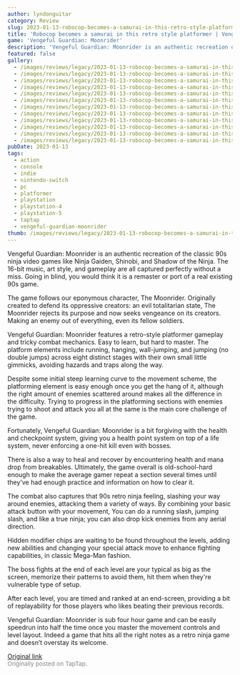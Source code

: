 ```yaml
---
author: lyndonguitar
category: Review
slug: 2023-01-13-robocop-becomes-a-samurai-in-this-retro-style-platformer-vengeful-guardian-moonrider-r
title: 'Robocop becomes a samurai in this retro style platformer | Vengeful Guardian: Moonrider - Review'
game: 'Vengeful Guardian: Moonrider'
description: 'Vengeful Guardian: Moonrider is an authentic recreation of the classic 90s ninja video games like Ninja Gaiden, Shinobi, and Shadow of the Ninja. The 16-bit music, art style, and gameplay are all captured perfectly without a miss. Going in blind, you would think it is a remaster or port of a real existing 90s game.'
featured: false
gallery:
  - /images/reviews/legacy/2023-01-13-robocop-becomes-a-samurai-in-this-retro-style-platformer--vengeful-guardian-moonrider---r-0.avif
  - /images/reviews/legacy/2023-01-13-robocop-becomes-a-samurai-in-this-retro-style-platformer--vengeful-guardian-moonrider---r-1.avif
  - /images/reviews/legacy/2023-01-13-robocop-becomes-a-samurai-in-this-retro-style-platformer--vengeful-guardian-moonrider---r-2.avif
  - /images/reviews/legacy/2023-01-13-robocop-becomes-a-samurai-in-this-retro-style-platformer--vengeful-guardian-moonrider---r-3.avif
  - /images/reviews/legacy/2023-01-13-robocop-becomes-a-samurai-in-this-retro-style-platformer--vengeful-guardian-moonrider---r-4.avif
  - /images/reviews/legacy/2023-01-13-robocop-becomes-a-samurai-in-this-retro-style-platformer--vengeful-guardian-moonrider---r-5.avif
  - /images/reviews/legacy/2023-01-13-robocop-becomes-a-samurai-in-this-retro-style-platformer--vengeful-guardian-moonrider---r-6.avif
  - /images/reviews/legacy/2023-01-13-robocop-becomes-a-samurai-in-this-retro-style-platformer--vengeful-guardian-moonrider---r-7.avif
  - /images/reviews/legacy/2023-01-13-robocop-becomes-a-samurai-in-this-retro-style-platformer--vengeful-guardian-moonrider---r-8.avif
  - /images/reviews/legacy/2023-01-13-robocop-becomes-a-samurai-in-this-retro-style-platformer--vengeful-guardian-moonrider---r-9.avif
  - /images/reviews/legacy/2023-01-13-robocop-becomes-a-samurai-in-this-retro-style-platformer--vengeful-guardian-moonrider---r-10.avif
  - /images/reviews/legacy/2023-01-13-robocop-becomes-a-samurai-in-this-retro-style-platformer--vengeful-guardian-moonrider---r-11.avif
pubDate: 2023-01-13
tags:
  - action
  - console
  - indie
  - nintendo-switch
  - pc
  - platformer
  - playstation
  - playstation-4
  - playstation-5
  - taptap
  - vengeful-guardian-moonrider
thumb: /images/reviews/legacy/2023-01-13-robocop-becomes-a-samurai-in-this-retro-style-platformer--vengeful-guardian-moonrider---r-0.avif
---
```


Vengeful Guardian: Moonrider is an authentic recreation of the classic 90s ninja video games like Ninja Gaiden, Shinobi, and Shadow of the Ninja. The 16-bit music, art style, and gameplay are all captured perfectly without a miss. Going in blind, you would think it is a remaster or port of a real existing 90s game.

The game follows our eponymous character, The Moonrider. Originally created to defend its oppressive creators: an evil totalitarian state, The Moonrider rejects its purpose and now seeks vengeance on its creators. Making an enemy out of everything, even its fellow soldiers.

Vengeful Guardian: Moonrider features a retro-style platformer gameplay and tricky combat mechanics. Easy to learn, but hard to master. The platform elements include running, hanging, wall-jumping, and jumping (no double jumps) across eight distinct stages with their own small little gimmicks, avoiding hazards and traps along the way.

Despite some initial steep learning curve to the movement scheme, the platforming element is easy enough once you get the hang of it, although the right amount of enemies scattered around makes all the difference in the difficulty. Trying to progress in the platforming sections with enemies trying to shoot and attack you all at the same is the main core challenge of the game.

Fortunately, Vengeful Guardian: Moonrider is a bit forgiving with the health and checkpoint system, giving you a health point system on top of a life system, never enforcing a one-hit kill even with bosses.

There is also a way to heal and recover by encountering health and mana drop from breakables. Ultimately, the game overall is old-school-hard enough to make the average gamer repeat a section several times until they’ve had enough practice and information on how to clear it.

The combat also captures that 90s retro ninja feeling, slashing your way around enemies, attacking them a variety of ways. By combining your basic attack button with your movement, You can do a running slash, jumping slash, and like a true ninja; you can also drop kick enemies from any aerial direction.

Hidden modifier chips are waiting to be found throughout the levels, adding new abilities and changing your special attack move to enhance fighting capabilities, in classic Mega-Man fashion.

The boss fights at the end of each level are your typical as big as the screen, memorize their patterns to avoid them, hit them when they're vulnerable type of setup.

After each level, you are timed and ranked at an end-screen, providing a bit of replayability for those players who likes beating their previous records.

Vengeful Guardian: Moonrider is sub four hour game and can be easily speedrun into half the time once you master the movement controls and level layout. Indeed a game that hits all the right notes as a retro ninja game and doesn’t overstay its welcome.

[Original link](https://www.taptap.io/post/4193214)<br><span style="font-size: 0.95em; color: #888;">Originally posted on TapTap.</span>